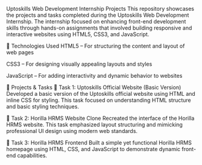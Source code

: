 Uptoskills Web Development Internship Projects
This repository showcases the projects and tasks completed during the Uptoskills Web Development Internship. The internship focused on enhancing front-end development skills through hands-on assignments that involved building responsive and interactive websites using HTML5, CSS3, and JavaScript.

🚀 Technologies Used
HTML5 – For structuring the content and layout of web pages

CSS3 – For designing visually appealing layouts and styles

JavaScript – For adding interactivity and dynamic behavior to websites

📂 Projects & Tasks
📌 Task 1: Uptoskills Official Website (Basic Version)
Developed a basic version of the Uptoskills official website using HTML and inline CSS for styling. This task focused on understanding HTML structure and basic styling techniques.

📌 Task 2: Horilla HRMS Website Clone
Recreated the interface of the Horilla HRMS website. This task emphasized layout structuring and mimicking professional UI design using modern web standards.

📌 Task 3: Horilla HRMS Frontend
Built a simple yet functional Horilla HRMS homepage using HTML, CSS, and JavaScript to demonstrate dynamic front-end capabilities.
